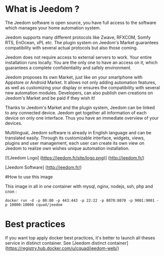 # What is Jeedom ?

The Jeedom software is open source, you have full access to the software which manages your home automation system.

Jeedom supports many different protocols like Zwave, RFXCOM, Somfy RTS, EnOcean, xPL etc. The plugin system on Jeedom's Market guarantees compatibility with several actual protocols but also those coming.

Jeedom does not require access to external servers to work. Your entire installation runs locally. You are the only one to have an access on it, which guarantees a complete confidentiality and safely environment.

Jeedom proposes its own Market, just like on your smartphone with Appstore or Android Market. It allows not only adding automation features, as well as customizing your display or ensures the compatibility with several new automation modules. Developers, can also publish own creations on Jeedom's Market and be paid if they wish it!

Thanks to Jeedom's Market and the plugin system, Jeedom can be linked to any connected device. Jeedom get together all information of each device on only one interface. Thus you have an immediate overview of your devices.

Multilingual, Jeedom software is already in English language and can be translated easily. Through its customizable interface, widgets, views, plugins and user management, each user can create its own view on Jeedom to realize own wishes unique automation installation.

[![Jeedom Logo] (https://jeedom.fr/site/logo.png)] (http://jeedom.fr/)

[Jeedom Software] (http://jeedom.fr/)

#How to use this image

This image in all in one container with mysql, nginx, nodejs, ssh, php and cron :

```
docker run -d -p 80:80 -p 443:443 -p 22:22 -p 8070:8070 -p 9001:9001 -p 10000:10000 cquad/jeedom
```
# Best practices

If you want top apply docker best practices, it's better to launch all theses service in distinct container. See [Jeedom distinct container] (https://registry.hub.docker.com/u/cquad/jeedom-web/)

